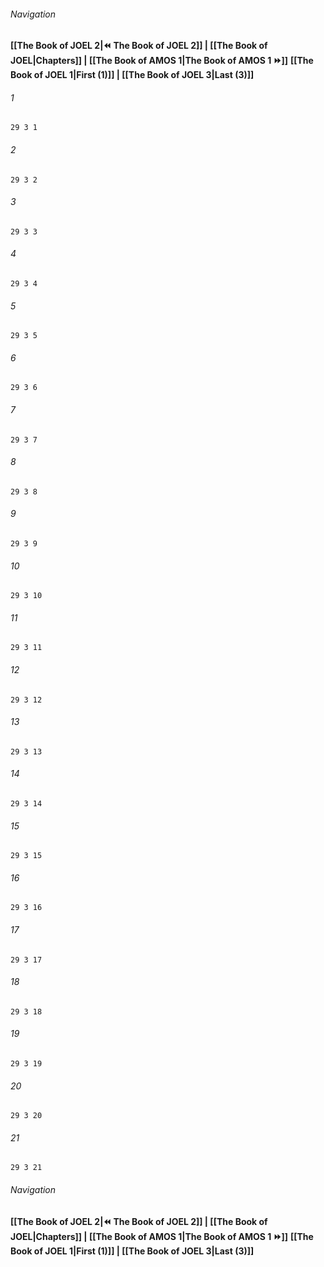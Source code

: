 
###### Navigation
**[[The Book of JOEL 2|⏪ The Book of JOEL 2]] | [[The Book of JOEL|Chapters]] | [[The Book of AMOS 1|The Book of AMOS 1 ⏩]]**
**[[The Book of JOEL 1|First (1)]] | [[The Book of JOEL 3|Last (3)]]**

###### 1
``` verse
29 3 1 
```
###### 2
``` verse
29 3 2 
```
###### 3
``` verse
29 3 3 
```
###### 4
``` verse
29 3 4 
```
###### 5
``` verse
29 3 5 
```
###### 6
``` verse
29 3 6 
```
###### 7
``` verse
29 3 7 
```
###### 8
``` verse
29 3 8 
```
###### 9
``` verse
29 3 9 
```
###### 10
``` verse
29 3 10 
```
###### 11
``` verse
29 3 11 
```
###### 12
``` verse
29 3 12 
```
###### 13
``` verse
29 3 13 
```
###### 14
``` verse
29 3 14 
```
###### 15
``` verse
29 3 15 
```
###### 16
``` verse
29 3 16 
```
###### 17
``` verse
29 3 17 
```
###### 18
``` verse
29 3 18 
```
###### 19
``` verse
29 3 19 
```
###### 20
``` verse
29 3 20 
```
###### 21
``` verse
29 3 21 
```

###### Navigation
**[[The Book of JOEL 2|⏪ The Book of JOEL 2]] | [[The Book of JOEL|Chapters]] | [[The Book of AMOS 1|The Book of AMOS 1 ⏩]]**
**[[The Book of JOEL 1|First (1)]] | [[The Book of JOEL 3|Last (3)]]**

